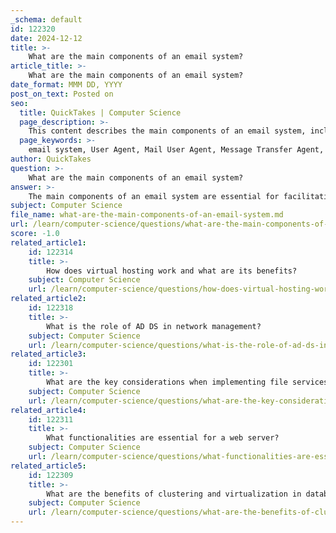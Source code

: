 ```yaml
---
_schema: default
id: 122320
date: 2024-12-12
title: >-
    What are the main components of an email system?
article_title: >-
    What are the main components of an email system?
date_format: MMM DD, YYYY
post_on_text: Posted on
seo:
  title: QuickTakes | Computer Science
  page_description: >-
    This content describes the main components of an email system, including User Agent, Message Transfer Agent, Message Access Agent, Mail Box, and Spool File, highlighting their roles in sending and receiving emails over the Internet.
  page_keywords: >-
    email system, User Agent, Mail User Agent, Message Transfer Agent, MTA, Simple Mail Transfer Protocol, SMTP, Message Access Agent, MAA, Post Office Protocol, POP3, Internet Message Access Protocol, IMAP, Mail Box, Spool File
author: QuickTakes
question: >-
    What are the main components of an email system?
answer: >-
    The main components of an email system are essential for facilitating the sending and receiving of emails over the Internet. These components include:\n\n1. **User Agent (UA)**: Also known as a Mail User Agent (MUA), this is the software application that users interact with to compose, send, receive, and manage their emails. Examples of email clients include Microsoft Outlook, Apple Mail, and web-based services like Gmail.\n\n2. **Message Transfer Agent (MTA)**: The MTA is responsible for transferring email messages between servers. It uses the Simple Mail Transfer Protocol (SMTP) to send emails from the sender's server to the recipient's server.\n\n3. **Message Access Agent (MAA)**: The MAA allows users to retrieve their emails from the server. It typically uses protocols such as Post Office Protocol version 3 (POP3) or Internet Message Access Protocol (IMAP) to facilitate this process. POP3 downloads emails to the user's device, while IMAP allows users to access and manage their emails directly on the server.\n\n4. **Mail Box**: This is where the emails are stored on the server until they are accessed by the user. Each user has a unique mailbox associated with their email account.\n\n5. **Spool File**: This is a temporary storage area where emails are held before they are sent or processed by the MTA. It ensures that messages are queued and managed efficiently.\n\nThese components work together to create a seamless email experience, allowing users to communicate effectively over the Internet. Understanding these components is crucial for grasping how email systems operate and how messages travel from one user to another.
subject: Computer Science
file_name: what-are-the-main-components-of-an-email-system.md
url: /learn/computer-science/questions/what-are-the-main-components-of-an-email-system
score: -1.0
related_article1:
    id: 122314
    title: >-
        How does virtual hosting work and what are its benefits?
    subject: Computer Science
    url: /learn/computer-science/questions/how-does-virtual-hosting-work-and-what-are-its-benefits
related_article2:
    id: 122318
    title: >-
        What is the role of AD DS in network management?
    subject: Computer Science
    url: /learn/computer-science/questions/what-is-the-role-of-ad-ds-in-network-management
related_article3:
    id: 122301
    title: >-
        What are the key considerations when implementing file services in a network?
    subject: Computer Science
    url: /learn/computer-science/questions/what-are-the-key-considerations-when-implementing-file-services-in-a-network
related_article4:
    id: 122311
    title: >-
        What functionalities are essential for a web server?
    subject: Computer Science
    url: /learn/computer-science/questions/what-functionalities-are-essential-for-a-web-server
related_article5:
    id: 122309
    title: >-
        What are the benefits of clustering and virtualization in database management?
    subject: Computer Science
    url: /learn/computer-science/questions/what-are-the-benefits-of-clustering-and-virtualization-in-database-management
---
```


&nbsp;